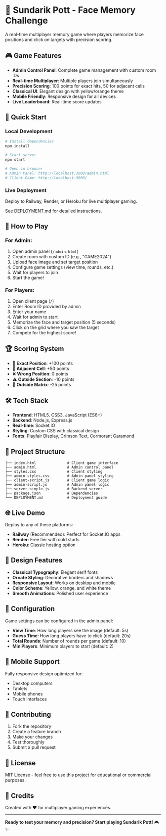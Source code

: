 # 🎯 Sundarik Pott - Face Memory Challenge

A real-time multiplayer memory game where players memorize face positions and click on targets with precision scoring.

## 🎮 Game Features

- **Admin Control Panel**: Complete game management with custom room IDs
- **Real-time Multiplayer**: Multiple players join simultaneously 
- **Precision Scoring**: 100 points for exact hits, 50 for adjacent cells
- **Classical UI**: Elegant design with yellow/orange theme
- **Mobile Friendly**: Responsive design for all devices
- **Live Leaderboard**: Real-time score updates

## 🚀 Quick Start

### Local Development
```bash
# Install dependencies
npm install

# Start server
npm start

# Open in browser
# Admin Panel: http://localhost:3000/admin.html
# Client Game: http://localhost:3000/
```

### Live Deployment
Deploy to Railway, Render, or Heroku for live multiplayer gaming.

See [DEPLOYMENT.md](DEPLOYMENT.md) for detailed instructions.

## 🎯 How to Play

### For Admin:
1. Open admin panel (`/admin.html`)
2. Create room with custom ID (e.g., "GAME2024")
3. Upload face image and set target position
4. Configure game settings (view time, rounds, etc.)
5. Wait for players to join
6. Start the game!

### For Players:
1. Open client page (`/`)
2. Enter Room ID provided by admin
3. Enter your name
4. Wait for admin to start
5. Memorize the face and target position (5 seconds)
6. Click on the grid where you saw the target
7. Compete for the highest score!

## 🏆 Scoring System

- 🎯 **Exact Position**: +100 points
- 🌟 **Adjacent Cell**: +50 points  
- ❌ **Wrong Position**: 0 points
- ⚠️ **Outside Section**: -10 points
- 🚫 **Outside Matrix**: -25 points

## 🛠 Tech Stack

- **Frontend**: HTML5, CSS3, JavaScript (ES6+)
- **Backend**: Node.js, Express.js
- **Real-time**: Socket.IO
- **Styling**: Custom CSS with classical design
- **Fonts**: Playfair Display, Crimson Text, Cormorant Garamond

## 📁 Project Structure

```
├── index.html              # Client game interface
├── admin.html              # Admin control panel
├── styles.css              # Client styling
├── admin-styles.css        # Admin panel styling
├── client-script.js        # Client game logic
├── admin-script.js         # Admin panel logic
├── server-simple.js        # Backend server
├── package.json            # Dependencies
└── DEPLOYMENT.md           # Deployment guide
```

## 🌐 Live Demo

Deploy to any of these platforms:
- **Railway** (Recommended): Perfect for Socket.IO apps
- **Render**: Free tier with cold starts
- **Heroku**: Classic hosting option

## 🎨 Design Features

- **Classical Typography**: Elegant serif fonts
- **Ornate Styling**: Decorative borders and shadows
- **Responsive Layout**: Works on desktop and mobile
- **Color Scheme**: Yellow, orange, and white theme
- **Smooth Animations**: Polished user experience

## 🔧 Configuration

Game settings can be configured in the admin panel:
- **View Time**: How long players see the image (default: 5s)
- **Guess Time**: How long players have to click (default: 20s)
- **Total Rounds**: Number of rounds per game (default: 10)
- **Min Players**: Minimum players to start (default: 2)

## 📱 Mobile Support

Fully responsive design optimized for:
- Desktop computers
- Tablets
- Mobile phones
- Touch interfaces

## 🤝 Contributing

1. Fork the repository
2. Create a feature branch
3. Make your changes
4. Test thoroughly
5. Submit a pull request

## 📄 License

MIT License - feel free to use this project for educational or commercial purposes.

## 🎯 Credits

Created with ❤️ for multiplayer gaming experiences.

---

**Ready to test your memory and precision? Start playing Sundarik Pott!** 🎮✨